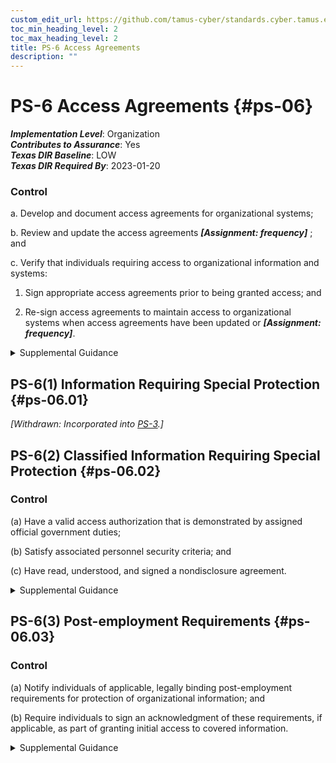 ```yaml
---
custom_edit_url: https://github.com/tamus-cyber/standards.cyber.tamus.edu/tree/main/static/content/tamus.edu/TAMUS_profile.xml
toc_min_heading_level: 2
toc_max_heading_level: 2
title: PS-6 Access Agreements
description: ""
---
```


# PS-6 Access Agreements {#ps-06}

_**Implementation Level**_: Organization\
_**Contributes to Assurance**_: Yes\
_**Texas DIR Baseline**_: LOW\
_**Texas DIR Required By**_: 2023-01-20

### Control

a. Develop and document access agreements for organizational systems;

b. Review and update the access agreements _**[Assignment: frequency]**_ ; and

c. Verify that individuals requiring access to organizational information and systems:

1. Sign appropriate access agreements prior to being granted access; and

2. Re-sign access agreements to maintain access to organizational systems when access agreements have been updated or _**[Assignment: frequency]**_.

<details>
  <summary>Supplemental Guidance</summary>

a. Develop and document access agreements for organizational systems;

b. Review and update the access agreements _**[Assignment: frequency]**_ ; and

c. Verify that individuals requiring access to organizational information and systems:

1. Sign appropriate access agreements prior to being granted access; and

2. Re-sign access agreements to maintain access to organizational systems when access agreements have been updated or _**[Assignment: frequency]**_.

</details>

## PS-6(1) Information Requiring Special Protection {#ps-06.01}

_[Withdrawn: Incorporated into [PS-3](../ps/ps-03#ps-03).]_

## PS-6(2) Classified Information Requiring Special Protection {#ps-06.02}

### Control

(a) Have a valid access authorization that is demonstrated by assigned official government duties;

(b) Satisfy associated personnel security criteria; and

(c) Have read, understood, and signed a nondisclosure agreement.

<details>
  <summary>Supplemental Guidance</summary>

(a) Have a valid access authorization that is demonstrated by assigned official government duties;

(b) Satisfy associated personnel security criteria; and

(c) Have read, understood, and signed a nondisclosure agreement.

</details>

## PS-6(3) Post-employment Requirements {#ps-06.03}

### Control

(a) Notify individuals of applicable, legally binding post-employment requirements for protection of organizational information; and

(b) Require individuals to sign an acknowledgment of these requirements, if applicable, as part of granting initial access to covered information.

<details>
  <summary>Supplemental Guidance</summary>

(a) Notify individuals of applicable, legally binding post-employment requirements for protection of organizational information; and

(b) Require individuals to sign an acknowledgment of these requirements, if applicable, as part of granting initial access to covered information.

</details>

